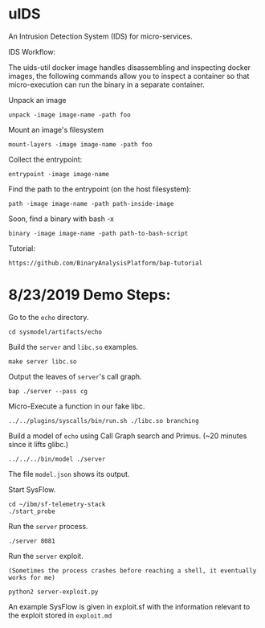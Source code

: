 uIDS
====

An Intrusion Detection System (IDS) for micro-services.

IDS Workflow:

The uids-util docker image handles disassembling and inspecting docker images, the following
commands allow you to inspect a container so that micro-execution can run the binary in a separate
container.

Unpack an image

    unpack -image image-name -path foo

Mount an image's filesystem

    mount-layers -image image-name -path foo

Collect the entrypoint:

    entrypoint -image image-name

Find the path to the entrypoint (on the host filesystem):

    path -image image-name -path path-inside-image

Soon, find a binary with bash -x

    binary -image image-name -path path-to-bash-script

Tutorial:

    https://github.com/BinaryAnalysisPlatform/bap-tutorial

8/23/2019 Demo Steps:
=========================

Go to the `echo` directory.

    cd sysmodel/artifacts/echo

Build the `server` and `libc.so` examples.

    make server libc.so

Output the leaves of `server`'s call graph.

    bap ./server --pass cg

Micro-Execute a function in our fake libc.

    ../../plugins/syscalls/bin/run.sh ./libc.so branching

Build a model of `echo` using Call Graph search and Primus.
    (~20 minutes since it lifts glibc.)

    ../../../bin/model ./server

The file `model.json` shows its output.

Start SysFlow.

    cd ~/ibm/sf-telemetry-stack
    ./start_probe

Run the `server` process.

    ./server 8081

Run the `server` exploit.

    (Sometimes the process crashes before reaching a shell, it eventually works for me)

    python2 server-exploit.py

An example SysFlow is given in exploit.sf with the information relevant to the exploit
stored in `exploit.md`

